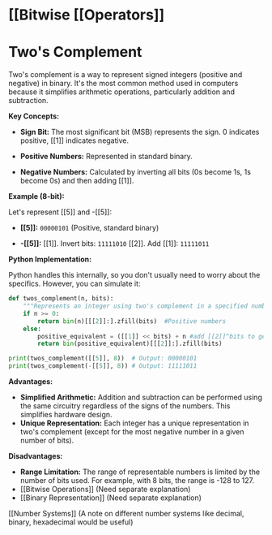 # [[Bitwise [[Operators]]
# Two's Complement

Two's complement is a way to represent signed integers (positive and negative) in binary.  It's the most common method used in computers because it simplifies arithmetic operations, particularly addition and subtraction.

**Key Concepts:**

* **Sign Bit:** The most significant bit (MSB) represents the sign. 0 indicates positive, [[1]] indicates negative.

* **Positive Numbers:**  Represented in standard binary.

* **Negative Numbers:** Calculated by inverting all bits (0s become 1s, 1s become 0s) and then adding [[1]].

**Example (8-bit):**

Let's represent [[5]] and -[[5]]:

* **[[5]]:** `00000101` (Positive, standard binary)

* **-[[5]]:**
    [[1]]. Invert bits: `11111010`
    [[2]]. Add [[1]]: `11111011`

**Python Implementation:**

Python handles this internally, so you don't usually need to worry about the specifics.  However, you can simulate it:

```python
def twos_complement(n, bits):
    """Represents an integer using two's complement in a specified number of bits."""
    if n >= 0:
        return bin(n)[[[2]]:].zfill(bits)  #Positive numbers
    else:
        positive_equivalent = ([[1]] << bits) + n #add [[2]]^bits to get the positive equivalent
        return bin(positive_equivalent)[[[2]]:].zfill(bits)

print(twos_complement([[5]], 8))  # Output: 00000101
print(twos_complement(-[[5]], 8)) # Output: 11111011

```

**Advantages:**

* **Simplified Arithmetic:** Addition and subtraction can be performed using the same circuitry regardless of the signs of the numbers.  This simplifies hardware design.
* **Unique Representation:**  Each integer has a unique representation in two's complement (except for the most negative number in a given number of bits).


**Disadvantages:**

* **Range Limitation:** The range of representable numbers is limited by the number of bits used.  For example, with 8 bits, the range is -128 to 127.
* [[Bitwise Operations]]  (Need separate explanation)
* [[Binary Representation]] (Need separate explanation)


[[Number Systems]] (A note on different number systems like decimal, binary, hexadecimal would be useful)

